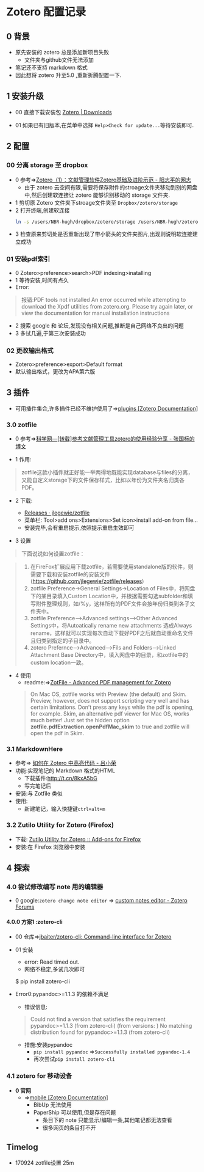 # Zotero 配置记录

## 0 背景

- 原先安装的 zotero 总是添加新项目失败
    - 文件夹与github文件无法添加
- 笔记还不支持 markdown 格式
- 因此想将 zotero 升至5.0 ,重新折腾配置一下.

## 1 安装升级

- 00 直接下载安装包
[Zotero | Downloads](https://www.zotero.org/download/)

- 01 如果已有旧版本,在菜单中选择 `Help>Check for update...`等待安装即可. 

## 2 配置

### 00 分离 storage 至 dropbox

- 0 参考=>[Zotero（1）：文献管理软件Zotero基础及进阶示范 - 阳志平的网志](http://www.yangzhiping.com/tech/zotero1.html)
    - 由于 zotero 云空间有限,需要将保存附件的stroage文件夹移动到别的网盘中,然后创建软连接让 zotero 能够识别移动的 storage 文件夹. 
- 1 剪切原 Zotero 文件夹下stroage文件夹至 `Dropbox/zotero/storage`
- 2 打开终端,创建软连接  
    ``` bash
    ln -s /users/NBR-hugh/dropbox/zotero/storage /users/NBR-hugh/zotero/storage
    ```
- 3 检查原来剪切处是否重新出现了带小箭头的文件夹图片,出现则说明软连接建立成功

### 01 安装pdf索引

- 0 Zotero>preference>search>PDF indexing>inatalling
- 1 等待安装,时间有点久
- Error:

> 报错:PDF tools not installed
>An error occurred while attempting to download the Xpdf utilities from zotero.org. Please try again later, or view the documentation for manual installation instructions

- 2 搜索 google  和 论坛,发现没有相关问题,推断是自己网络不良出的问题
- 3 多试几遍,于第三次安装成功

### 02 更改输出格式

- Zotero>preference>export>Default format
- 默认输出格式，更改为APA第六版

## 3 插件

- 可用插件集合,许多插件已经不维护使用了=>[plugins \[Zotero Documentation\]](https://www.zotero.org/support/plugins)

### 3.0 zotfile

- 0 参考=>[科学网—\[转载\]参考文献管理工具zotero的使用经验分享 - 张国标的博文](http://blog.sciencenet.cn/blog-688185-940257.html)

- 1 作用:

>zotfile这款小插件就正好能一举两得地既能实现database与files的分离，又能自定义storage下的文件保存样式，比如以年份为文件夹名归类各PDF。

- 2 下载:
    + [Releases · jlegewie/zotfile](https://github.com/jlegewie/zotfile/releases)
    + 菜单栏: Tool>add ons>Extensions>Set icon>install add-on from file...
    + 安装完毕,会有重启提示,依照提示重启生效即可

- 3 设置

>下面说说如何设置zotfile：

>   1. 在FireFox扩展应用下载zotfile，若需要使用standalone版的软件，则需要下载和安装zotfile的安装文件(https://github.com/jlegewie/zotfile/releases)
>   2. zotfile Preference→General Settings→Location of Files中，将网盘下的某目录填入Custom Location中，并根据需要勾选subfolder和填写附件整理规则，如/%y，这样所有的PDF文件会按年份归类到各子文件夹中。
>   3. zotfile Preference-->Advanced settings-->Other Advanced Settings中，将Autoatically rename new attachments 选成Always rename，这样就可以实现每次自动下载好PDF之后就自动重命名文件且归类到指定的子目录中。
>   4. zotero Prefernce-->Advanced-->Fils and Folders-->Linked Attachment Base Directory中，填入网盘中的目录，和zotfile中的custom location一致。

- 4 使用
    - readme:=>[ZotFile - Advanced PDF management for Zotero](http://zotfile.com/)
    >On Mac OS, zotfile works with Preview (the default) and Skim. Preview, however, does not support scripting very well and has certain limitations. Don’t press any keys while the pdf is opening, for example. Skim, an alternative pdf viewer for Mac OS, works much better! Just set the hidden option **zotfile.pdfExtraction.openPdfMac_skim** to true and zotfile will open the pdf in Skim.

### 3.1 MarkdownHere
- 参考=> [如何在 Zotero 中高亮代码 - 吕小荣](http://mednoter.com/how-to-highlight-code-in-zotero-note.html)
- 功能:实现笔记的 Markdown 格式的HTML
    - 下载插件:http://t.cn/8kxA5bG
    - 写完笔记后
- 安装:与 Zotfile 类似
- 使用:
    + 新建笔记，输入快捷键`ctrl+alt+m`

### 3.2 Zutilo Utility for Zotero (Firefox)

- 下载: [Zutilo Utility for Zotero :: Add-ons for Firefox](https://addons.mozilla.org/en-US/firefox/addon/zutilo-utility-for-zotero/#reviews)
- 安装:在 Firefox 浏览器中安装

## 4 探索

### 4.0 尝试修改编写 note 用的编辑器

- 0 google:`zotero change note editor` => [custom notes editor - Zotero Forums](https://forums.zotero.org/discussion/9517/custom-notes-editor)

#### 4.0.0 方案1 :zotero-cli

- 00 仓库=>[jbaiter/zotero-cli: Command-line interface for Zotero](https://github.com/jbaiter/zotero-cli)
- 01 安装
    + error: Read timed out.
    + 网络不稳定,多试几次即可

    $ pip install zotero-cli

- Error0:pypandoc>=1.1.3 的依赖不满足
    + 错误信息:
    > Could not find a version that satisfies the requirement pypandoc>=1.1.3 (from zotero-cli) (from versions: )
No matching distribution found for pypandoc>=1.1.3 (from zotero-cli)
    + 措施:安装pypandoc
        * `pip install pypandoc` =>`Successfully installed pypandoc-1.4`
        * 再次尝试`pip install zotero-cli`

### 4.1 zotero for 移动设备

- **0 官网**
    + =>[mobile \[Zotero Documentation\]](https://www.zotero.org/support/mobile)
        * BibUp 无法使用
        * PaperShip 可以使用,但是存在问题
            -  条目下的 note 只能显示/编辑一条,其他笔记都无法查看
            -  很多网页的条目打不开

## Timelog

- 170924 zotfile设置 25m

